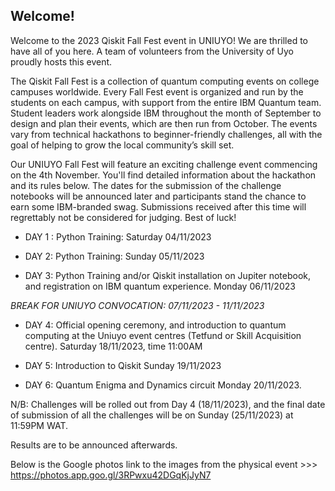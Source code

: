 ## Welcome!

Welcome to the 2023 Qiskit Fall Fest event in UNIUYO! We are thrilled to have all of you here. A team of volunteers from the University of Uyo proudly hosts this event.

The Qiskit Fall Fest is a collection of quantum computing events on college campuses worldwide. Every Fall Fest event is organized and run by the students on each campus, with support from the entire IBM Quantum team. Student leaders work alongside IBM throughout the month of September to design and plan their events, which are then run from October. The events vary from technical hackathons to beginner-friendly challenges, all with the goal of helping to grow the local community’s skill set.

Our UNIUYO Fall Fest will feature an exciting challenge event commencing on the 4th November. You'll find detailed information about the hackathon and its rules below. The dates for the submission of the challenge notebooks will be announced later and participants stand the chance to earn some IBM-branded swag. Submissions received after this time will regrettably not be considered for judging. Best of luck!

- DAY 1 : Python Training:  Saturday 04/11/2023 

- DAY 2: Python Training: Sunday 05/11/2023 

- DAY 3: Python Training and/or Qiskit installation on Jupiter notebook, and registration on IBM quantum experience. Monday 06/11/2023

_BREAK FOR UNIUYO CONVOCATION: 07/11/2023 - 11/11/2023_

- DAY 4: Official opening ceremony, and introduction to quantum computing at the Uniuyo event centres (Tetfund or Skill Acquisition centre). Saturday 18/11/2023, time 11:00AM

- DAY 5: Introduction to Qiskit Sunday 19/11/2023 

- DAY 6: Quantum Enigma and Dynamics circuit  Monday 20/11/2023. 

N/B: Challenges will be rolled out from Day 4 (18/11/2023), and the final date of submission of all the challenges will be on Sunday (25/11/2023) at 11:59PM WAT.

Results are to be announced afterwards.

Below is the Google photos link to the images from the physical event >>> https://photos.app.goo.gl/3RPwxu42DGqKjJyN7
